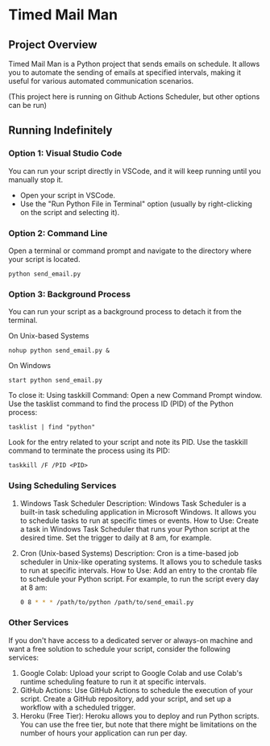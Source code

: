 ﻿# Timed Mail Man

## Project Overview
Timed Mail Man is a Python project that sends emails on schedule. It allows you to automate the sending of emails at specified intervals, making it useful for various automated communication scenarios.

(This project here is running on Github Actions Scheduler, but other options can be run)

## Running Indefinitely

### Option 1: Visual Studio Code
You can run your script directly in VSCode, and it will keep running until you manually stop it.
- Open your script in VSCode.
- Use the "Run Python File in Terminal" option (usually by right-clicking on the script and selecting it).

### Option 2: Command Line
Open a terminal or command prompt and navigate to the directory where your script is located.

    python send_email.py

### Option 3: Background Process
You can run your script as a background process to detach it from the terminal.

On Unix-based Systems

    nohup python send_email.py &

On Windows

    start python send_email.py

To close it: Using taskkill Command:
Open a new Command Prompt window.
Use the tasklist command to find the process ID (PID) of the Python process:

    tasklist | find "python"
    
Look for the entry related to your script and note its PID.
Use the taskkill command to terminate the process using its PID:

    taskkill /F /PID <PID>

### Using Scheduling Services

1. Windows Task Scheduler
Description: Windows Task Scheduler is a built-in task scheduling application in Microsoft Windows. It allows you to schedule tasks to run at specific times or events.
How to Use: Create a task in Windows Task Scheduler that runs your Python script at the desired time. Set the trigger to daily at 8 am, for example.

2. Cron (Unix-based Systems)
Description: Cron is a time-based job scheduler in Unix-like operating systems. It allows you to schedule tasks to run at specific intervals.
How to Use: Add an entry to the crontab file to schedule your Python script. For example, to run the script every day at 8 am:

    ```bash
    0 8 * * * /path/to/python /path/to/send_email.py

### Other Services
If you don't have access to a dedicated server or always-on machine and want a free solution to schedule your script, consider the following services:

1. Google Colab:
Upload your script to Google Colab and use Colab's runtime scheduling feature to run it at specific intervals.
2. GitHub Actions:
Use GitHub Actions to schedule the execution of your script. Create a GitHub repository, add your script, and set up a workflow with a scheduled trigger.
3. Heroku (Free Tier):
Heroku allows you to deploy and run Python scripts. You can use the free tier, but note that there might be limitations on the number of hours your application can run per day.







